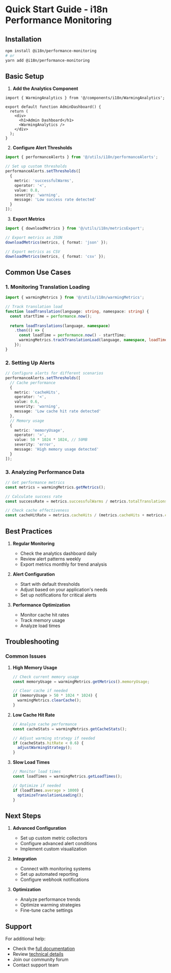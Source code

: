 # Quick Start Guide - i18n Performance Monitoring

## Installation

```bash
npm install @i18n/performance-monitoring
# or
yarn add @i18n/performance-monitoring
```

## Basic Setup

1. **Add the Analytics Component**

```tsx
import { WarmingAnalytics } from '@/components/i18n/WarmingAnalytics';

export default function AdminDashboard() {
  return (
    <div>
      <h1>Admin Dashboard</h1>
      <WarmingAnalytics />
    </div>
  );
}
```

2. **Configure Alert Thresholds**

```typescript
import { performanceAlerts } from '@/utils/i18n/performanceAlerts';

// Set up custom thresholds
performanceAlerts.setThresholds([
  {
    metric: 'successfulWarms',
    operator: '<',
    value: 0.8,
    severity: 'warning',
    message: 'Low success rate detected'
  }
]);
```

3. **Export Metrics**

```typescript
import { downloadMetrics } from '@/utils/i18n/metricsExport';

// Export metrics as JSON
downloadMetrics(metrics, { format: 'json' });

// Export metrics as CSV
downloadMetrics(metrics, { format: 'csv' });
```

## Common Use Cases

### 1. Monitoring Translation Loading

```typescript
import { warmingMetrics } from '@/utils/i18n/warmingMetrics';

// Track translation load
function loadTranslation(language: string, namespace: string) {
  const startTime = performance.now();
  
  return loadTranslations(language, namespace)
    .then(() => {
      const loadTime = performance.now() - startTime;
      warmingMetrics.trackTranslationLoad(language, namespace, loadTime);
    });
}
```

### 2. Setting Up Alerts

```typescript
// Configure alerts for different scenarios
performanceAlerts.setThresholds([
  // Cache performance
  {
    metric: 'cacheHits',
    operator: '<',
    value: 0.6,
    severity: 'warning',
    message: 'Low cache hit rate detected'
  },
  // Memory usage
  {
    metric: 'memoryUsage',
    operator: '>',
    value: 50 * 1024 * 1024, // 50MB
    severity: 'error',
    message: 'High memory usage detected'
  }
]);
```

### 3. Analyzing Performance Data

```typescript
// Get performance metrics
const metrics = warmingMetrics.getMetrics();

// Calculate success rate
const successRate = metrics.successfulWarms / metrics.totalTranslations;

// Check cache effectiveness
const cacheHitRate = metrics.cacheHits / (metrics.cacheHits + metrics.cacheMisses);
```

## Best Practices

1. **Regular Monitoring**
   - Check the analytics dashboard daily
   - Review alert patterns weekly
   - Export metrics monthly for trend analysis

2. **Alert Configuration**
   - Start with default thresholds
   - Adjust based on your application's needs
   - Set up notifications for critical alerts

3. **Performance Optimization**
   - Monitor cache hit rates
   - Track memory usage
   - Analyze load times

## Troubleshooting

### Common Issues

1. **High Memory Usage**
   ```typescript
   // Check current memory usage
   const memoryUsage = warmingMetrics.getMetrics().memoryUsage;
   
   // Clear cache if needed
   if (memoryUsage > 50 * 1024 * 1024) {
     warmingMetrics.clearCache();
   }
   ```

2. **Low Cache Hit Rate**
   ```typescript
   // Analyze cache performance
   const cacheStats = warmingMetrics.getCacheStats();
   
   // Adjust warming strategy if needed
   if (cacheStats.hitRate < 0.6) {
     adjustWarmingStrategy();
   }
   ```

3. **Slow Load Times**
   ```typescript
   // Monitor load times
   const loadTimes = warmingMetrics.getLoadTimes();
   
   // Optimize if needed
   if (loadTimes.average > 1000) {
     optimizeTranslationLoading();
   }
   ```

## Next Steps

1. **Advanced Configuration**
   - Set up custom metric collectors
   - Configure advanced alert conditions
   - Implement custom visualization

2. **Integration**
   - Connect with monitoring systems
   - Set up automated reporting
   - Configure webhook notifications

3. **Optimization**
   - Analyze performance trends
   - Optimize warming strategies
   - Fine-tune cache settings

## Support

For additional help:
- Check the [full documentation](./performance-monitoring.md)
- Review [technical details](./technical-details.md)
- Join our community forum
- Contact support team 